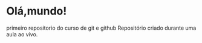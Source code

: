 # Olá,mundo!
primeiro repositorio do curso de git e github
Repositório criado durante uma aula ao vivo.
